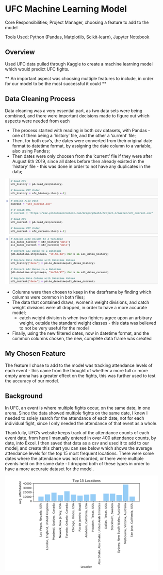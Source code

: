 # UFC Machine Learning Model 

Core Responsibilities; Project Manager, choosing a feature to add to the model 

Tools Used; Python (Pandas, Matplotlib, Scikit-learn), Jupyter Notebook


## Overview
Used UFC data pulled through Kaggle to create a machine learning model which would predict UFC fights.

** An important aspect was choosing multiple features to include, in order for our model to be the most successful it could ** 

## Data Cleaning Process 
Data cleaning was a very essential part, as two data sets were being combined, and there were important decisions made to figure out which aspects were needed from each  

* The process started with reading in both csv datasets, with Pandas - one of them being a ‘history’ file, and the other a ‘current’ file;
* Then, for both csv’s, the dates were converted from their original date format to datetime format, by assigning the date column to a variable, also using Pandas;
* Then dates were only choosen from the ‘current’ file if they were after August 6th 2019, since all dates before then already existed in the ‘history’ file - this was done in order to not have any duplicates in the data;

![clean1.png](clean1.png)

* Columns were then chosen to keep in the dataframe by finding which columns were common in both files;
* The data that contained draws, women’s weight divisions, and catch weight divisions were all dropped, in order to have a more accurate model; 
    * catch weight division is when two fighters agree upon an arbitrary weight, outside the standard weight classes - this data was believed to not be very useful for the model  
* Finally, using the new filtered dates, now in datetime format, and the common columns chosen, the new, complete data frame was created

## My Chosen Feature
The feature I chose to add to the model was tracking attendance levels of each event - this came from the thought of whether a more full or more empty arena has a greater effect on the fights, this was further used to test the accuracy of our model.

## Background
In UFC, an event is where multiple fights occur, on the same date, in one arena. Since the data showed multiple fights on the same date, I knew I needed to solely search for the attendance of each date, not for each individual fight, since I only needed the attendance of that event as a whole.

Thankfully, UFC’s website keeps track of the attendance counts of each event date, from here I manually entered in over 400 attendance counts, by date, into Excel.
I then saved that data as a csv and used it to add to our model, and create this chart you can see below which shows the average attendance levels for the top 15 most frequent locations. There were some dates where the attendance was not recorded, or there were multiple events held on the same date - I dropped both of these types in order to have a more accurate dataset for the model.

![feature_pic.png](feature_pic.png)
